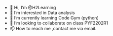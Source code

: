 - 👋 Hi, I’m @H2Learning
- 👀 I’m interested in Data analysis
- 🌱 I’m currently learning Code Gym (python)
- 💞️ I’m looking to collaborate on class PYF2202R1
- 📫 How to reach me ,contact me via email.

<!---
H2Learning/H2Learning is a ✨ special ✨ repository because its `README.md` (this file) appears on your GitHub profile.
You can click the Preview link to take a look at your changes.
--->
